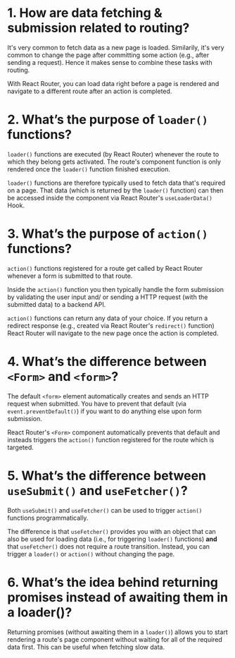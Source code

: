 # 1. How are data fetching & submission related to routing?

It's very common to fetch data as a new page is loaded. Similarily, it's very common to change the page after committing some action (e.g., after sending a request). Hence it makes sense to combine these tasks with routing. 

With React Router, you can load data right before a page is rendered and navigate to a different route after an action is completed.

# 2. What’s the purpose of `loader()` functions?

`loader()` functions are executed (by React Router) whenever the route to which they belong gets activated. The route's component function is only rendered once the `loader()` function finished execution.

`loader()` functions are therefore typically used to fetch data that's required on a page. That data (which is returned by the `loader()` function) can then be accessed inside the component via React Router's `useLoaderData()` Hook.

# 3. What’s the purpose of `action()` functions?

`action()` functions registered for a route get called by React Router whenever a form is submitted to that route. 

Inside the `action()` function you then typically handle the form submission by validating the user input and/ or sending a HTTP request (with the submitted data) to a backend API.

`action()` functions can return any data of your choice. If you return a redirect response (e.g., created via React Router's `redirect()` function) React Router will navigate to the new page once the action is completed.

# 4. What’s the difference between `<Form>` and `<form>`?

The default `<form>` element automatically creates and sends an HTTP request when submitted. You have to prevent that default (via `event.preventDefault()`) if you want to do anything else upon form submission.

React Router's `<Form>` component automatically prevents that default and insteads triggers the `action()` function registered for the route which is targeted.

# 5. What’s the difference between `useSubmit()` and `useFetcher()`?

Both `useSubmit()` and `useFetcher()` can be used to trigger `action()` functions programmatically.

The difference is that `useFetcher()` provides you with an object that can also be used for loading data (i.e., for triggering `loader()` functions) **and** that `useFetcher()` does not require a route transition. Instead, you can trigger a `loader()` or `action()` without changing the page.

# 6. What’s the idea behind returning promises instead of awaiting them in a loader()?

Returning promises (without awaiting them in a `loader()`) allows you to start rendering a route's page component without waiting for all of the required data first. This can be useful when fetching slow data.
